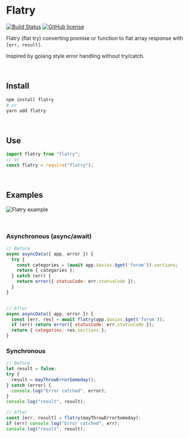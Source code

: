 # Flatry

[![Build Status](https://travis-ci.org/ymatuhin/flatry.svg?branch=master)](https://travis-ci.org/ymatuhin/flatry)
[![GitHub license](https://img.shields.io/github/license/ymatuhin/flatry.svg)](https://github.com/ymatuhin/flatry/blob/master/LICENSE)

Flatry (flat try) converting promise or function to flat array response with `[err, result]`.

Inspired by golang style error handling without try/catch.

&nbsp;

## Install

```bash
npm install flatry
# or
yarn add flatry
```

&nbsp;

## Use

```js
import flatry from "flatry";
// or
const flatry = require("flatry");
```

&nbsp;

## Examples

![Flatry example](https://raw.githubusercontent.com/ymatuhin/flatry/master/example.png)

&nbsp;

### Asynchronous (async/await)

```js
// Before
async asyncData({ app, error }) {
  try {
    const categories = (await app.$axios.$get('forum')).sections;
    return { categories };
  } catch (err) {
    return error({ statusCode: err.statusCode });
  }
}


// After
async asyncData({ app, error }) {
  const [err, res] = await flatry(app.$axios.$get('forum'));
  if (err) return error({ statusCode: err.statusCode });
  return { categories: res.sections };
}
```

### Synchronous

```js
// Before
let result = false;
try {
  result = mayThrowErrorSomeday();
} catch (error) {
  console.log("Error catched", error);
}
console.log("result", result);

// After
const [err, result] = flatry(mayThrowErrorSomeday);
if (err) console.log("Error catched", err);
console.log("result", result);
```

